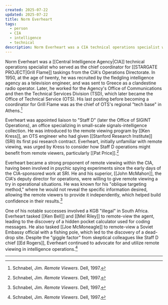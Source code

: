 ```yaml
---
created: 2025-07-22
updated: 2025-07-22
title: Norm Everheart
tags:
  - person
  - CIA
  - intelligence
  - technical
description: Norm Everheart was a CIA technical operations specialist who served as the chief coordinator for Grill Flame taskings from the CIA's Operations Directorate.
---
```


Norm Everheart was a [[Central Intelligence Agency|CIA]] technical operations specialist who served as the chief coordinator for [[STARGATE PROJECT|Grill Flame]] taskings from the CIA's Operations Directorate. In 1950, at the age of twenty, he was recruited by the fledgling intelligence agency as a television engineer, and was sent to Greece as a clandestine radio operator. Later, he worked for the Agency's Office of Communications and then the Technical Services Division (TSD), which later became the Office of Technical Service (OTS). His last posting before becoming a coordinator for Grill Flame was as the chief of OTS's regional "tech base" in Athens.[^1]

Everheart was appointed liaison to "Staff D" (later the Office of SIGINT Operations), an office specializing in small-scale signals-intelligence collection. He was introduced to the remote viewing program by [[Ken Kress]], an OTS engineer who had given [[Stanford Research Institute]] (SRI) its first psi research contract. Everheart, initially unfamiliar with remote viewing, was urged by Kress to consider how Staff D operations might benefit from remote viewers, particularly [[Pat Price]].[^1]

Everheart became a strong proponent of remote viewing within the CIA, having been involved in psychic spying experiments since the early days of the CIA-sponsored work at SRI. He and his superior, [[John McMahon]], the CIA's deputy director for operations, were willing to give remote viewing a try in operational situations. He was known for his "oblique targeting method," where he would not reveal the specific information desired, allowing the remote viewers to provide it independently, which helped build confidence in their results.[^1]

One of his notable successes involved a KGB "illegal" in South Africa. Everheart tasked [[Ken Bell]] and [[Mel Riley]] to remote-view the agent, leading to the discovery of a hidden pocket calculator used for coding messages. He also tasked [[Joe McMoneagle]] to remote-view a Soviet Embassy official with a fishing pole, which led to the discovery of a dead-drop site. Despite the "giggle factor" from skeptical colleagues like Staff D chief [[Ed Rogers]], Everheart continued to advocate for and utilize remote viewing in intelligence operations.[^1]

---

[^1]: Schnabel, Jim. *Remote Viewers*. Dell, 1997.